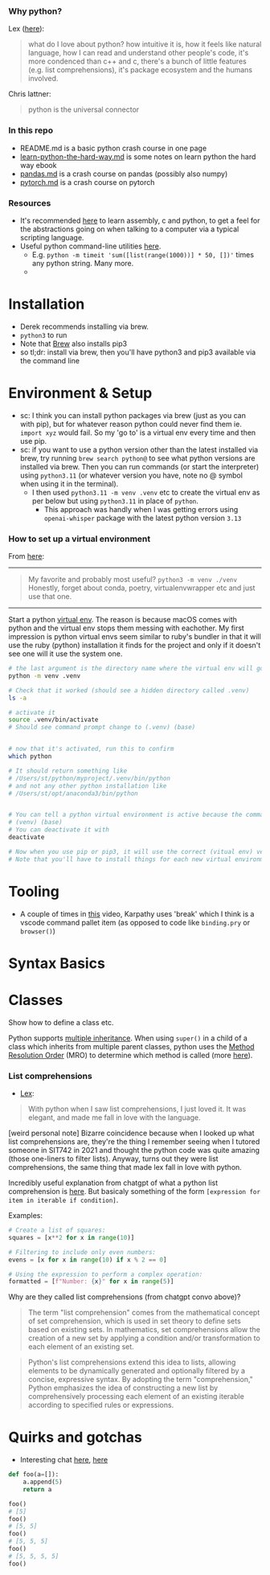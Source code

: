 

### Why python?

Lex ([here](https://www.youtube.com/watch?v=pdJQ8iVTwj8&t=10m20s)):

> what do I love about python? how intuitive it is, how it feels like natural language, how I can read and understand other people's code, it's more condenced than c++ and c, there's a bunch of little features (e.g. list comprehensions), it's package ecosystem and the humans involved.

Chris lattner:

> python is the universal connector




### In this repo

- README.md is a basic python crash course in one page
- [learn-python-the-hard-way.md](learn-python-the-hard-way.md) is some notes on learn python the hard way ebook
- [pandas.md](pandas.md) is a crash course on pandas (possibly also numpy)
- [pytorch.md](pytorch.md) is a crash course on pytorch




### Resources

- It's recommended [here](https://www.youtube.com/watch?v=XlvfHOrF26M) to learn assembly, c and python, to get a feel for the abstractions going on when talking to a computer via a typical scripting language. 
- Useful python command-line utilities [here](https://news.ycombinator.com/item?id=40567532). 
  - E.g. `python -m timeit 'sum([list(range(1000))] * 50, [])'` times any python string. Many more.
  - 



# Installation

- Derek recommends installing via brew.
- `python3` to run
- Note that [Brew](https://docs.brew.sh/Homebrew-and-Python) also installs pip3
- so tl;dr: install via brew, then you'll have python3 and pip3 available via the command line




# Environment & Setup

- sc: I think you can install python packages via brew (just as you can with pip), but for whatever reason python could never find them ie. `import xyz` would fail. So my 'go to' is a virtual env every time and then use pip.
- sc: if you want to use a python version other than the latest installed via brew, try running `brew search python@` to see what python versions are installed via brew. Then you can run commands (or start the interpreter) using `python3.11` (or whatever version you have, note no @ symbol when using it in the terminal).
  - I then used `python3.11 -m venv .venv` etc to create the virtual env as per below but using `python3.11` in place of `python`. 
    - This approach was handly when I was getting errors using `openai-whisper` package with the latest python version `3.13`



### How to set up a virtual environment


From [here](https://news.ycombinator.com/item?id=40568602):

<hr>

> My favorite and probably most useful? `python3 -m venv ./venv` Honestly, forget about conda, poetry, virtualenvwrapper etc and just use that one.

<hr>

Start a python [virtual env](https://docs.python.org/3/library/venv.html). The reason is because macOS comes with python and the virtual env stops them messing with eachother. My first impression is python virtual envs seem similar to ruby's bundler in that it will use the ruby (python) installation it finds for the project and only if it doesn't see one will it use the system one.


```sh
# the last argument is the directory name where the virtual env will go
python -m venv .venv 

# Check that it worked (should see a hidden directory called .venv)
ls -a

# activate it
source .venv/bin/activate
# Should see command prompt change to (.venv) (base)


# now that it's activated, run this to confirm 
which python

# It should return something like
# /Users/st/python/myproject/.venv/bin/python
# and not any other python installation like 
# /Users/st/opt/anaconda3/bin/python


# You can tell a python virtual environment is active because the command prompt will look like this
# (venv) (base)
# You can deactivate it with
deactivate

# Now when you use pip or pip3, it will use the correct (vitual env) version of python
# Note that you'll have to install things for each new virtual environment
```



# Tooling

- A couple of times in [this](https://www.youtube.com/watch?v=l8pRSuU81PU) video, Karpathy uses 'break' which I think is a vscode command pallet item (as opposed to code like `binding.pry` or `browser()`)






# Syntax Basics





# Classes

Show how to define a class etc. 

Python supports [multiple inheritance](https://stackoverflow.com/questions/3277367/how-does-pythons-super-work-with-multiple-inheritance). When using `super()` in a child of a class which inherits from multiple parent classes, python uses the [Method Resolution Order](http://python-history.blogspot.com/2010/06/method-resolution-order.html) (MRO) to determine which method is called (more [here](https://stackoverflow.com/a/3277407)).  








### List comprehensions

- [Lex](https://www.youtube.com/watch?v=t5CcNJx5qtM): 

> With python when I saw list comprehensions, I just loved it. It was elegant, and made me fall in love with the language. 

[weird personal note] Bizarre coincidence because when I looked up what list comprehensions are, they're the thing I remember seeing when I tutored someone in SIT742 in 2021 and thought the python code was quite amazing (those one-liners to filter lists). Anyway, turns out they were list comprehensions, the same thing that made lex fall in love with python.


Incredibly useful explanation from chatgpt of what a python list comprehension is [here](https://chatgpt.com/c/0873bbd5-b953-444f-8c6c-f2681ff41fc7). But basicaly something of the form `[expression for item in iterable if condition]`.

Examples:

```py
# Create a list of squares:
squares = [x**2 for x in range(10)]

# Filtering to include only even numbers:
evens = [x for x in range(10) if x % 2 == 0]

# Using the expression to perform a complex operation:
formatted = [f"Number: {x}" for x in range(5)]
```

Why are they called list comprehensions (from chatgpt convo above)? 

> The term "list comprehension" comes from the mathematical concept of set comprehension, which is used in set theory to define sets based on existing sets. In mathematics, set comprehensions allow the creation of a new set by applying a condition and/or transformation to each element of an existing set.

> Python's list comprehensions extend this idea to lists, allowing elements to be dynamically generated and optionally filtered by a concise, expressive syntax. By adopting the term "comprehension," Python emphasizes the idea of constructing a new list by comprehensively processing each element of an existing iterable according to specified rules or expressions.





# Quirks and gotchas


- Interesting chat [here](https://news.ycombinator.com/item?id=40630059), [here](https://stackoverflow.com/questions/1132941/the-mutable-default-argument-in-python)

```python
def foo(a=[]):
    a.append(5)
    return a

foo()
# [5]
foo()
# [5, 5]
foo()
# [5, 5, 5]
foo()
# [5, 5, 5, 5]
foo()
```


